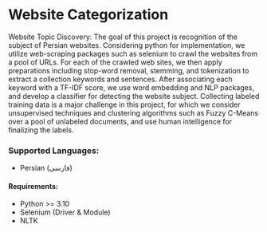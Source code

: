 # Website Categorization
Website Topic Discovery: The goal of this project is recognition of the subject of Persian websites. Considering python for implementation, we utilize web-scraping packages such as selenium to crawl the websites from a pool of URLs. For each of the crawled web sites, we then apply preparations including stop-word removal, stemming, and tokenization to extract a collection keywords and sentences. After associating each keyword with a TF-IDF score, we use word embedding and NLP packages, and develop a classifier for detecting the website subject. Collecting labeled training data is a major challenge in this project, for which we consider unsupervised techniques and clustering algorithms such as Fuzzy C-Means over a pool of unlabeled documents, and use human intelligence for finalizing the labels.

### Supported Languages:
* Persian (فارسی)

#### Requirements:
* Python >= 3.10
* Selenium (Driver & Module)
* NLTK
